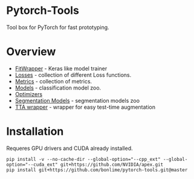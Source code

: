 # Pytorch-Tools

Tool box for PyTorch for fast prototyping.

# Overview  
* [FitWrapper](./pytorch_tools/fit_wrapper/) - Keras like model trainer
* [Losses](./pytorch_tools/losses/) - collection of different Loss functions.
* [Metrics](./pytorch_tools/metrics/) - collection of metrics.
* [Models](./pytorch_tools/models/) - classification model zoo.
* [Optimizers](./pytorch_tools/optim/)
* [Segmentation Models](./pytorch_tools/segmentation_models/) - segmentation models zoo
* [TTA wrapper](./pytorch_tools/tta_wrapper/) - wrapper for easy test-time augmentation

# Installation
Requeres GPU drivers and CUDA already installed.

`pip install -v --no-cache-dir --global-option="--cpp_ext" --global-option="--cuda_ext" git+https://github.com/NVIDIA/apex.git`  
`pip install git+https://github.com/bonlime/pytorch-tools.git@master`
